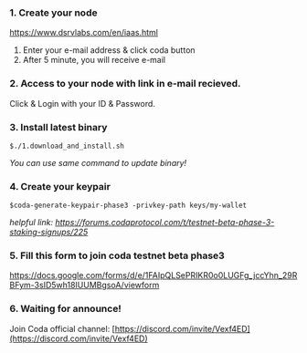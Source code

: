 ### 1. Create your node 
https://www.dsrvlabs.com/en/iaas.html
1. Enter your e-mail address & click coda button
2. After 5 minute, you will receive e-mail 

### 2. Access to your node with link in e-mail recieved.
Click & Login with your ID & Password.


### 3. Install latest binary
``
$./1.download_and_install.sh
``

 *You can use same command to update binary!*
### 4. Create your keypair
```
$coda-generate-keypair-phase3 -privkey-path keys/my-wallet
```
*helpful link: https://forums.codaprotocol.com/t/testnet-beta-phase-3-staking-signups/225*

### 5.  Fill this form to join coda testnet beta phase3
https://docs.google.com/forms/d/e/1FAIpQLSePRIKR0o0LUGFg_jccYhn_29RBFym-3sID5wh18IUUMBgsoA/viewform

### 6. Waiting for announce!
Join Coda official channel:
[https://discord.com/invite/Vexf4ED](https://discord.com/invite/Vexf4ED)

